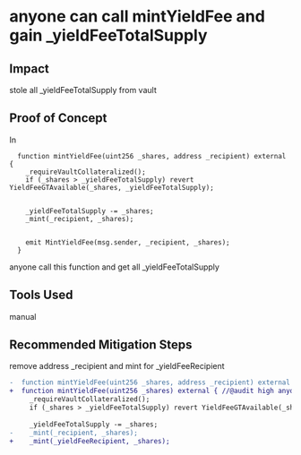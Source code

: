 # anyone can call mintYieldFee and gain _yieldFeeTotalSupply
## Impact
stole all _yieldFeeTotalSupply from vault
## Proof of Concept
In
```solidity
  function mintYieldFee(uint256 _shares, address _recipient) external {
    _requireVaultCollateralized();
    if (_shares > _yieldFeeTotalSupply) revert YieldFeeGTAvailable(_shares, _yieldFeeTotalSupply);


    _yieldFeeTotalSupply -= _shares;
    _mint(_recipient, _shares);


    emit MintYieldFee(msg.sender, _recipient, _shares);
  }
```
anyone call this function and get all _yieldFeeTotalSupply
## Tools Used
manual
## Recommended Mitigation Steps
remove address _recipient and mint for _yieldFeeRecipient
```diff
-  function mintYieldFee(uint256 _shares, address _recipient) external {
+  function mintYieldFee(uint256 _shares) external { //@audit high anyone can call use _yieldFeeRecipient for recipent instead
     _requireVaultCollateralized();
     if (_shares > _yieldFeeTotalSupply) revert YieldFeeGTAvailable(_shares, _yieldFeeTotalSupply);
 
     _yieldFeeTotalSupply -= _shares;
-    _mint(_recipient, _shares);
+    _mint(_yieldFeeRecipient, _shares);
```
